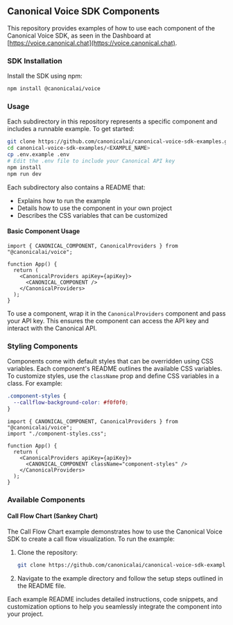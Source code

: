 ## Canonical Voice SDK Components

This repository provides examples of how to use each component of the Canonical Voice SDK, as seen in the Dashboard at [https://voice.canonical.chat](https://voice.canonical.chat).

### SDK Installation

Install the SDK using npm:

```bash
npm install @canonicalai/voice
```

### Usage

Each subdirectory in this repository represents a specific component and includes a runnable example. To get started:

```bash
git clone https://github.com/canonicalai/canonical-voice-sdk-examples.git
cd canonical-voice-sdk-examples/<EXAMPLE_NAME>
cp .env.example .env
# Edit the .env file to include your Canonical API key
npm install
npm run dev
```

Each subdirectory also contains a README that:

- Explains how to run the example
- Details how to use the component in your own project
- Describes the CSS variables that can be customized

#### Basic Component Usage

```tsx
import { CANONICAL_COMPONENT, CanonicalProviders } from "@canonicalai/voice";

function App() {
  return (
    <CanonicalProviders apiKey={apiKey}>
      <CANONICAL_COMPONENT />
    </CanonicalProviders>
  );
}
```

To use a component, wrap it in the `CanonicalProviders` component and pass your API key. This ensures the component can access the API key and interact with the Canonical API.

### Styling Components

Components come with default styles that can be overridden using CSS variables. Each component's README outlines the available CSS variables. To customize styles, use the `className` prop and define CSS variables in a class. For example:

```css
.component-styles {
  --callflow-background-color: #f0f0f0;
}
```

```tsx
import { CANONICAL_COMPONENT, CanonicalProviders } from "@canonicalai/voice";
import "./component-styles.css";

function App() {
  return (
    <CanonicalProviders apiKey={apiKey}>
      <CANONICAL_COMPONENT className="component-styles" />
    </CanonicalProviders>
  );
}
```

### Available Components

#### Call Flow Chart (Sankey Chart)

The Call Flow Chart example demonstrates how to use the Canonical Voice SDK to create a call flow visualization. To run the example:

1. Clone the repository:
   ```bash
   git clone https://github.com/canonicalai/canonical-voice-sdk-examples.git
   ```
2. Navigate to the example directory and follow the setup steps outlined in the README file.

Each example README includes detailed instructions, code snippets, and customization options to help you seamlessly integrate the component into your project.
